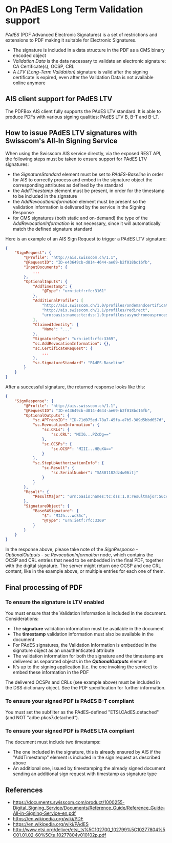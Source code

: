 # On PAdES Long Term Validation support

_PAdES_ (PDF Advanced Electronic Signatures) is a set of restrictions and extensions to PDF making it suitable 
for Electronic Signatures.

* The signature is included in a data structure in the PDF as a CMS binary encoded object
* _Validation Data_ is the data necessary to validate an electronic signature: CA Certificate(s), OCSP, CRL
* A _LTV (Long-Term Validation)_ signature is valid after the signing certificate is expired, even after 
  the Validation Data is not available online anymore

## AIS client support for PAdES LTV
The PDFBox AIS client fully supports the PAdES LTV standard. It is able to produce PDFs with various signing qualities: 
PAdES LTV B, B-T and B-LT. 

## How to issue PAdES LTV signatures with Swisscom's All-In Signing Service 
When using the Swisscom AIS service directly, via the exposed REST API, the following steps must be taken to ensure support
for PAdES LTV signatures:

* the _SignatureStandard_ element must be set to _PAdES-Baseline_ in order for AIS to correctly process and embed 
  in the signature object the corresponding attributes as defined by the standard
* the _AddTimestamp_ element must be present, in order for the timestamp to be included in the signature
* the _AddRevocationInformation_ element must be present so the validation information is delivered by the service
  in the Signing Response
* for CMS signatures (both static and on-demand) the type of the _AddRevocationInformation_ is not necessary, 
  since it will automatically match the defined signature standard

Here is an example of an AIS Sign Request to trigger a PAdES LTV signature:
```json
{
    "SignRequest": {
        "@Profile": "http://ais.swisscom.ch/1.1",
        "@RequestID": "ID-e43649cb-d814-4644-ae69-b2f018bc16fb",
        "InputDocuments": {
            ...
        },
        "OptionalInputs": {
            "AddTimestamp": {
                "@Type": "urn:ietf:rfc:3161"
            },
            "AdditionalProfile": [
                "http://ais.swisscom.ch/1.0/profiles/ondemandcertificate",
                "http://ais.swisscom.ch/1.1/profiles/redirect",
                "urn:oasis:names:tc:dss:1.0:profiles:asynchronousprocessing"
            ],
            "ClaimedIdentity": {
                "Name": "..."
            },
            "SignatureType": "urn:ietf:rfc:3369",
            "sc.AddRevocationInformation": {},
            "sc.CertificateRequest": {
                ...
            },
            "sc.SignatureStandard": "PAdES-Baseline"
        }
    }
}
```

After a successful signature, the returned response looks like this:
```json
{
    "SignResponse": {
        "@Profile": "http://ais.swisscom.ch/1.1",
        "@RequestID": "ID-e43649cb-d814-4644-ae69-b2f018bc16fb",
        "OptionalOutputs": {
            "sc.APTransID": "ID-71d075ed-78a7-45fa-a7b5-389d5bbd657d",
            "sc.RevocationInformation": {
                "sc.CRLs": {
                    "sc.CRL": "MIIG...PZcDg=="
                },
                "sc.OCSPs": {
                    "sc.OCSP": "MIII...HEuXA=="
                }
            },
            "sc.StepUpAuthorisationInfo": {
                "sc.Result": {
                    "sc.SerialNumber": "SAS01182dz4w06itj"
                }
            }
        },
        "Result": {
            "ResultMajor": "urn:oasis:names:tc:dss:1.0:resultmajor:Success"
        },
        "SignatureObject": {
            "Base64Signature": {
                "$": "MIJh...wcS5c",
                "@Type": "urn:ietf:rfc:3369"
            }
        }
    }
}
```

In the response above, please take note of the 
_SignResponse - OptionalOutputs - sc.RevocationInformation_ node, which contains the 
OCSP and CRL entries that need to be embedded in the final PDF, together with the digital 
signature. The server might return one OCSP and one CRL content, like in the example above,
or multiple entries for each one of them.

## Final processing of PDF

### To ensure the signature is LTV enabled

You must ensure that the Validation Information is included in the document. Considerations:

* The __signature__ validation information must be available in the document
* The __timestamp__ validation information must also be available in the document
* For PAdES signatures, the Validation Information is embedded in the signature object as an unauthenticated attribute
* The validation information for both the signature and the timestamp are delivered as separated objects in the _**OptionalOutputs**_ element
* It's up to the signing application (i.e. the one invoking the service) to embed these information in the PDF

The delivered OCSPs and CRLs (see example above) must be included in the DSS dictionary object. 
See the PDF specification for further information.

### To ensure your signed PDF is PAdES B-T compliant

You must set the subfilter as the PAdES-defined "ETSI.CAdES.detached" (and NOT "adbe.pkcs7.detached“).

### To ensure your signed PDF is PAdES LTA compliant

The document must include two timestamps:

* The one included in the signature, this is already ensured by AIS if the "AddTimestamp" element is included in the sign request as described above
* An additional one, issued by timestamping the already signed document sending an additional sign request with timestamp as signature type

## References

- https://documents.swisscom.com/product/1000255-Digital_Signing_Service/Documents/Reference_Guide/Reference_Guide-All-in-Signing-Service-en.pdf
- https://en.wikipedia.org/wiki/PDF
- https://en.wikipedia.org/wiki/PAdES
- http://www.etsi.org/deliver/etsi_ts%5C102700_102799%5C10277804%5C01.01.02_60%5Cts_10277804v010102p.pdf
